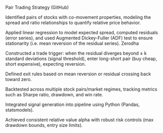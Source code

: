 Pair Trading Strategy (GitHub)

Identified pairs of stocks with co-movement properties, modeling the spread and ratio relationships to quantify relative price behavior.

Applied linear regression to model expected spread, computed residuals (error series), and used Augmented Dickey-Fuller (ADF) test to ensure stationarity (i.e. mean reversion of the residual series). 
Zerodha

Constructed a trade trigger: when the residual diverges beyond ± k standard deviations (signal threshold), enter long-short pair (buy cheap, short expensive), expecting reversion.

Defined exit rules based on mean reversion or residual crossing back toward zero.

Backtested across multiple stock pairs/market regimes, tracking metrics such as Sharpe ratio, drawdown, and win rate.

Integrated signal generation into pipeline using Python (Pandas, statsmodels).

Achieved consistent relative value alpha with robust risk controls (max drawdown bounds, entry size limits).
